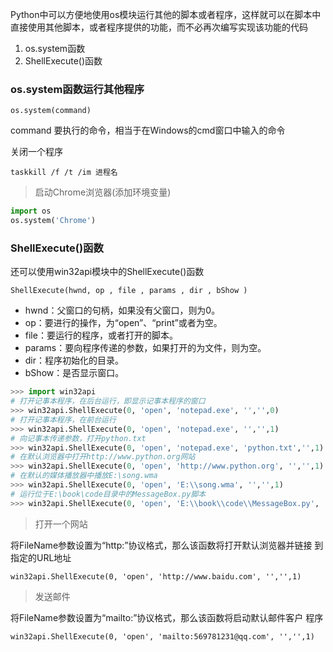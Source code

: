 Python中可以方便地使用os模块运行其他的脚本或者程序，这样就可以在脚本中直接使用其他脚本，或者程序提供的功能，而不必再次编写实现该功能的代码


1. os.system函数
2. ShellExecute()函数

### os.system函数运行其他程序

`os.system(command)`

command 要执行的命令，相当于在Windows的cmd窗口中输入的命令


关闭一个程序
```
taskkill /f /t /im 进程名
```


>  启动Chrome浏览器(添加环境变量)

```python
import os
os.system('Chrome')
```


### ShellExecute()函数

还可以使用win32api模块中的ShellExecute()函数

`ShellExecute(hwnd, op , file , params , dir , bShow )`

- hwnd：父窗口的句柄，如果没有父窗口，则为0。
- op：要进行的操作，为“open”、“print”或者为空。
- file：要运行的程序，或者打开的脚本。
- params：要向程序传递的参数，如果打开的为文件，则为空。
- dir：程序初始化的目录。
- bShow：是否显示窗口。

```python
>>> import win32api
# 打开记事本程序，在后台运行，即显示记事本程序的窗口
>>> win32api.ShellExecute(0, 'open', 'notepad.exe', '','',0)
# 打开记事本程序，在前台运行
>>> win32api.ShellExecute(0, 'open', 'notepad.exe', '','',1)
# 向记事本传递参数，打开python.txt
>>> win32api.ShellExecute(0, 'open', 'notepad.exe', 'python.txt','',1)
# 在默认浏览器中打开http://www.python.org网站
>>> win32api.ShellExecute(0, 'open', 'http://www.python.org', '','',1)
# 在默认的媒体播放器中播放E:\song.wma
>>> win32api.ShellExecute(0, 'open', 'E:\\song.wma', '','',1)
# 运行位于E:\book\code目录中的MessageBox.py脚本
>>> win32api.ShellExecute(0, 'open', 'E:\\book\\code\\MessageBox.py', '','',1)
```

> 打开一个网站

将FileName参数设置为“http:”协议格式，那么该函数将打开默认浏览器并链接 到指定的URL地址

```
win32api.ShellExecute(0, 'open', 'http://www.baidu.com', '','',1)
```

> 发送邮件

将FileName参数设置为“mailto:”协议格式，那么该函数将启动默认邮件客户 程序

```
win32api.ShellExecute(0, 'open', 'mailto:569781231@qq.com', '','',1)
```